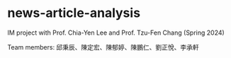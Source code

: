 # news-article-analysis

IM project with Prof. Chia-Yen Lee and Prof. Tzu-Fen Chang (Spring 2024)

Team members:  邱秉辰、陳定宏、陳郁婷、陳鵬仁、劉正悅、李承軒
